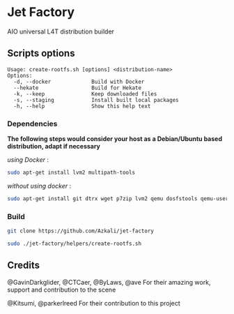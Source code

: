 # Jet Factory

AIO universal L4T distribution builder

## Scripts options

```
Usage: create-rootfs.sh [options] <distribution-name>
Options:
  -d, --docker             Build with Docker
  --hekate                 Build for Hekate
  -k, --keep               Keep downloaded files
  -s, --staging            Install built local packages
  -h, --help               Show this help text
```

### Dependencies

**The following steps would consider your host as a Debian/Ubuntu based distribution, adapt if necessary**

*using Docker* :

```sh
sudo apt-get install lvm2 multipath-tools
```

*without using docker* :

```sh
sudo apt-get install git dtrx wget p7zip lvm2 qemu dosfstools qemu-user-static arch-install-scripts multipath-tools
```

### Build

```sh
git clone https://github.com/Azkali/jet-factory
```

```sh
sudo ./jet-factory/helpers/create-rootfs.sh
```

## Credits

@GavinDarkglider, @CTCaer, @ByLaws, @ave
For their amazing work, support and contribution to the scene

@Kitsumi, @parkerlreed
For their contribution to this project